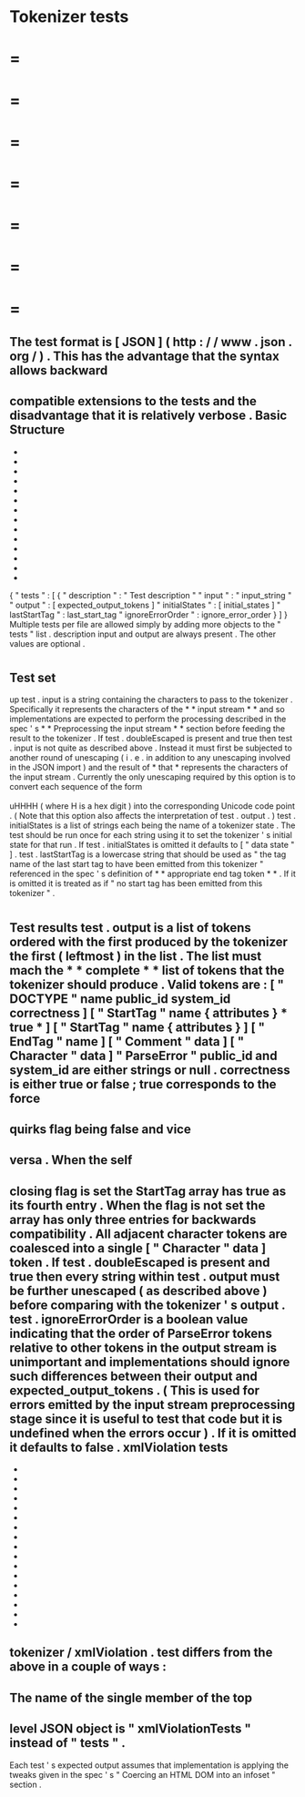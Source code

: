 Tokenizer
tests
=
=
=
=
=
=
=
=
=
=
=
=
=
=
=
The
test
format
is
[
JSON
]
(
http
:
/
/
www
.
json
.
org
/
)
.
This
has
the
advantage
that
the
syntax
allows
backward
-
compatible
extensions
to
the
tests
and
the
disadvantage
that
it
is
relatively
verbose
.
Basic
Structure
-
-
-
-
-
-
-
-
-
-
-
-
-
-
-
{
"
tests
"
:
[
{
"
description
"
:
"
Test
description
"
"
input
"
:
"
input_string
"
"
output
"
:
[
expected_output_tokens
]
"
initialStates
"
:
[
initial_states
]
"
lastStartTag
"
:
last_start_tag
"
ignoreErrorOrder
"
:
ignore_error_order
}
]
}
Multiple
tests
per
file
are
allowed
simply
by
adding
more
objects
to
the
"
tests
"
list
.
description
input
and
output
are
always
present
.
The
other
values
are
optional
.
#
#
#
Test
set
-
up
test
.
input
is
a
string
containing
the
characters
to
pass
to
the
tokenizer
.
Specifically
it
represents
the
characters
of
the
*
*
input
stream
*
*
and
so
implementations
are
expected
to
perform
the
processing
described
in
the
spec
'
s
*
*
Preprocessing
the
input
stream
*
*
section
before
feeding
the
result
to
the
tokenizer
.
If
test
.
doubleEscaped
is
present
and
true
then
test
.
input
is
not
quite
as
described
above
.
Instead
it
must
first
be
subjected
to
another
round
of
unescaping
(
i
.
e
.
in
addition
to
any
unescaping
involved
in
the
JSON
import
)
and
the
result
of
*
that
*
represents
the
characters
of
the
input
stream
.
Currently
the
only
unescaping
required
by
this
option
is
to
convert
each
sequence
of
the
form
\
\
uHHHH
(
where
H
is
a
hex
digit
)
into
the
corresponding
Unicode
code
point
.
(
Note
that
this
option
also
affects
the
interpretation
of
test
.
output
.
)
test
.
initialStates
is
a
list
of
strings
each
being
the
name
of
a
tokenizer
state
.
The
test
should
be
run
once
for
each
string
using
it
to
set
the
tokenizer
'
s
initial
state
for
that
run
.
If
test
.
initialStates
is
omitted
it
defaults
to
[
"
data
state
"
]
.
test
.
lastStartTag
is
a
lowercase
string
that
should
be
used
as
"
the
tag
name
of
the
last
start
tag
to
have
been
emitted
from
this
tokenizer
"
referenced
in
the
spec
'
s
definition
of
*
*
appropriate
end
tag
token
*
*
.
If
it
is
omitted
it
is
treated
as
if
"
no
start
tag
has
been
emitted
from
this
tokenizer
"
.
#
#
#
Test
results
test
.
output
is
a
list
of
tokens
ordered
with
the
first
produced
by
the
tokenizer
the
first
(
leftmost
)
in
the
list
.
The
list
must
mach
the
*
*
complete
*
*
list
of
tokens
that
the
tokenizer
should
produce
.
Valid
tokens
are
:
[
"
DOCTYPE
"
name
public_id
system_id
correctness
]
[
"
StartTag
"
name
{
attributes
}
*
true
*
]
[
"
StartTag
"
name
{
attributes
}
]
[
"
EndTag
"
name
]
[
"
Comment
"
data
]
[
"
Character
"
data
]
"
ParseError
"
public_id
and
system_id
are
either
strings
or
null
.
correctness
is
either
true
or
false
;
true
corresponds
to
the
force
-
quirks
flag
being
false
and
vice
-
versa
.
When
the
self
-
closing
flag
is
set
the
StartTag
array
has
true
as
its
fourth
entry
.
When
the
flag
is
not
set
the
array
has
only
three
entries
for
backwards
compatibility
.
All
adjacent
character
tokens
are
coalesced
into
a
single
[
"
Character
"
data
]
token
.
If
test
.
doubleEscaped
is
present
and
true
then
every
string
within
test
.
output
must
be
further
unescaped
(
as
described
above
)
before
comparing
with
the
tokenizer
'
s
output
.
test
.
ignoreErrorOrder
is
a
boolean
value
indicating
that
the
order
of
ParseError
tokens
relative
to
other
tokens
in
the
output
stream
is
unimportant
and
implementations
should
ignore
such
differences
between
their
output
and
expected_output_tokens
.
(
This
is
used
for
errors
emitted
by
the
input
stream
preprocessing
stage
since
it
is
useful
to
test
that
code
but
it
is
undefined
when
the
errors
occur
)
.
If
it
is
omitted
it
defaults
to
false
.
xmlViolation
tests
-
-
-
-
-
-
-
-
-
-
-
-
-
-
-
-
-
-
tokenizer
/
xmlViolation
.
test
differs
from
the
above
in
a
couple
of
ways
:
-
The
name
of
the
single
member
of
the
top
-
level
JSON
object
is
"
xmlViolationTests
"
instead
of
"
tests
"
.
-
Each
test
'
s
expected
output
assumes
that
implementation
is
applying
the
tweaks
given
in
the
spec
'
s
"
Coercing
an
HTML
DOM
into
an
infoset
"
section
.
